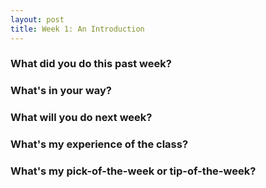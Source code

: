 ```yaml
---
layout: post
title: Week 1: An Introduction
---
```


### What did you do this past week?
### What's in your way?
### What will you do next week?
### What's my experience of the class?
### What's my pick-of-the-week or tip-of-the-week?

